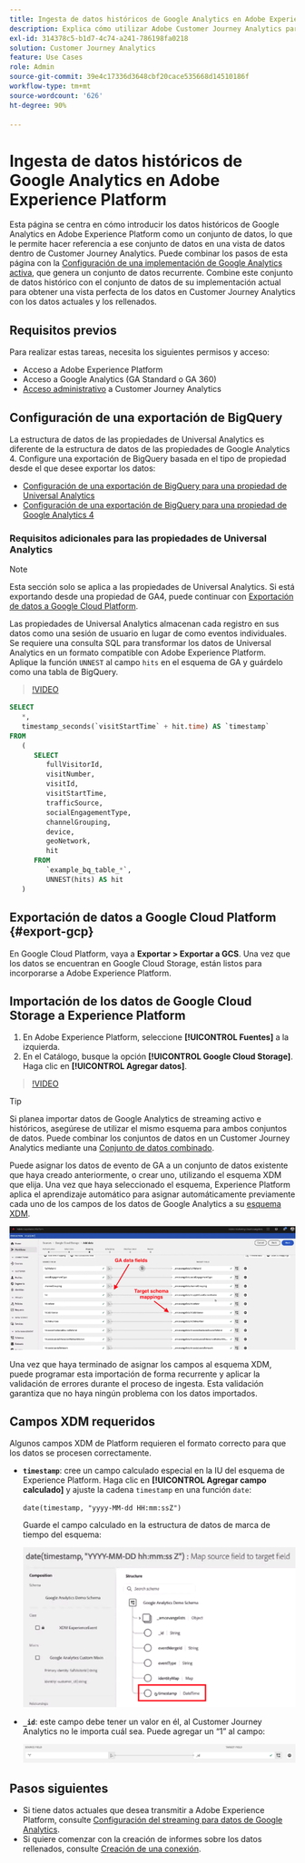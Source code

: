 ```yaml
---
title: Ingesta de datos históricos de Google Analytics en Adobe Experience Platform
description: Explica cómo utilizar Adobe Customer Journey Analytics para introducir los datos de los Google Analytics en Adobe Experience Platform.
exl-id: 314378c5-b1d7-4c74-a241-786198fa0218
solution: Customer Journey Analytics
feature: Use Cases
role: Admin
source-git-commit: 39e4c17336d3648cbf20cace535668d14510186f
workflow-type: tm+mt
source-wordcount: '626'
ht-degree: 90%

---
```



# Ingesta de datos históricos de Google Analytics en Adobe Experience Platform

Esta página se centra en cómo introducir los datos históricos de Google Analytics en Adobe Experience Platform como un conjunto de datos, lo que le permite hacer referencia a ese conjunto de datos en una vista de datos dentro de Customer Journey Analytics. Puede combinar los pasos de esta página con la [Configuración de una implementación de Google Analytics activa](streaming.md), que genera un conjunto de datos recurrente. Combine este conjunto de datos histórico con el conjunto de datos de su implementación actual para obtener una vista perfecta de los datos en Customer Journey Analytics con los datos actuales y los rellenados.

## Requisitos previos

Para realizar estas tareas, necesita los siguientes permisos y acceso:

* Acceso a Adobe Experience Platform
* Acceso a Google Analytics (GA Standard o GA 360)
* [Acceso administrativo](/help/technotes/access-control.md) a Customer Journey Analytics

## Configuración de una exportación de BigQuery

La estructura de datos de las propiedades de Universal Analytics es diferente de la estructura de datos de las propiedades de Google Analytics 4. Configure una exportación de BigQuery basada en el tipo de propiedad desde el que desee exportar los datos:

* [Configuración de una exportación de BigQuery para una propiedad de Universal Analytics](https://support.google.com/analytics/answer/3416092)
* [Configuración de una exportación de BigQuery para una propiedad de Google Analytics 4](https://support.google.com/analytics/answer/9823238)

### Requisitos adicionales para las propiedades de Universal Analytics

>[!NOTE]
>
>Esta sección solo se aplica a las propiedades de Universal Analytics. Si está exportando desde una propiedad de GA4, puede continuar con [Exportación de datos a Google Cloud Platform](#export-gcp).

Las propiedades de Universal Analytics almacenan cada registro en sus datos como una sesión de usuario en lugar de como eventos individuales. Se requiere una consulta SQL para transformar los datos de Universal Analytics en un formato compatible con Adobe Experience Platform. Aplique la función `UNNEST` al campo `hits` en el esquema de GA y guárdelo como una tabla de BigQuery.

>[!VIDEO](https://video.tv.adobe.com/v/332634)

```sql
SELECT
   *,
   timestamp_seconds(`visitStartTime` + hit.time) AS `timestamp` 
FROM
   (
      SELECT
         fullVisitorId,
         visitNumber,
         visitId,
         visitStartTime,
         trafficSource,
         socialEngagementType,
         channelGrouping,
         device,
         geoNetwork,
         hit 
      FROM
         `example_bq_table_*`,
         UNNEST(hits) AS hit 
   )
```

## Exportación de datos a Google Cloud Platform {#export-gcp}

En Google Cloud Platform, vaya a **Exportar > Exportar a GCS**. Una vez que los datos se encuentran en Google Cloud Storage, están listos para incorporarse a Adobe Experience Platform.

## Importación de los datos de Google Cloud Storage a Experience Platform

1. En Adobe Experience Platform, seleccione **[!UICONTROL Fuentes]** a la izquierda.
1. En el Catálogo, busque la opción **[!UICONTROL Google Cloud Storage]**. Haga clic en **[!UICONTROL Agregar datos]**.

>[!VIDEO](https://video.tv.adobe.com/v/332676)

>[!TIP]
>
>Si planea importar datos de Google Analytics de streaming activo e históricos, asegúrese de utilizar el mismo esquema para ambos conjuntos de datos. Puede combinar los conjuntos de datos en un Customer Journey Analytics mediante una [Conjunto de datos combinado](/help/connections/combined-dataset.md).

Puede asignar los datos de evento de GA a un conjunto de datos existente que haya creado anteriormente, o crear uno, utilizando el esquema XDM que elija. Una vez que haya seleccionado el esquema, Experience Platform aplica el aprendizaje automático para asignar automáticamente previamente cada uno de los campos de los datos de Google Analytics a su [esquema XDM](https://experienceleague.adobe.com/docs/experience-platform/xdm/home.html?lang=es#ui).

![Asignación de esquema que resalta los campos de datos de GA y las asignaciones de esquema de Target](../assets/schema-map.png)

Una vez que haya terminado de asignar los campos al esquema XDM, puede programar esta importación de forma recurrente y aplicar la validación de errores durante el proceso de ingesta. Esta validación garantiza que no haya ningún problema con los datos importados.

## Campos XDM requeridos

Algunos campos XDM de Platform requieren el formato correcto para que los datos se procesen correctamente.

* **`timestamp`**: cree un campo calculado especial en la IU del esquema de Experience Platform. Haga clic en **[!UICONTROL Agregar campo calculado]** y ajuste la cadena `timestamp` en una función `date`:

  `date(timestamp, "yyyy-MM-dd HH:mm:ssZ")`

  Guarde el campo calculado en la estructura de datos de marca de tiempo del esquema:

  ![Marca de tiempo](../assets/timestamp.png)

* **`_id`**: este campo debe tener un valor en él, al Customer Journey Analytics no le importa cuál sea. Puede agregar un “1” al campo:

  ![ID](../assets/_id.png)

## Pasos siguientes

* Si tiene datos actuales que desea transmitir a Adobe Experience Platform, consulte [Configuración del streaming para datos de Google Analytics](streaming.md).
* Si quiere comenzar con la creación de informes sobre los datos rellenados, consulte [Creación de una conexión](/help/connections/create-connection.md).
